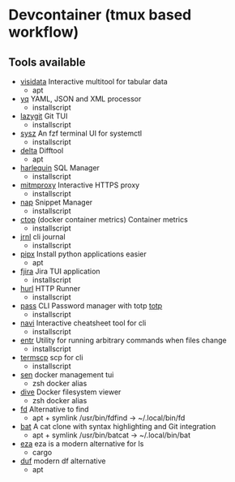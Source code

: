 # Devcontainer (tmux based workflow)

## Tools available

- [visidata](https://www.visidata.org/)
  Interactive multitool for tabular data
  - apt
- [yq](https://github.com/mikefarah/yq)
  YAML, JSON and XML processor
  - installscript
- [lazygit](https://github.com/jesseduffield/lazygit)
  Git TUI
  - installscript
- [sysz](https://github.com/joehillen/sysz)
  An fzf terminal UI for systemctl
  - installscript
- [delta](https://github.com/dandavison/delta)
  Difftool
  - apt
- [harlequin](https://harlequin.sh/)
  SQL Manager
  - installscript
- [mitmproxy](https://mitmproxy.org/)
  Interactive HTTPS proxy
  - installscript
- [nap](https://github.com/maaslalani/nap)
  Snippet Manager
  - installscript
- [ctop](https://github.com/bcicen/ctop) (docker container metrics)
  Container metrics
  - installscript
- [jrnl](https://github.com/jrnl-org/jrnl)
  cli journal
  - installscript
- [pipx](https://github.com/pypa/pipx)
  Install python applications easier
  - apt
- [fjira](https://github.com/mk-5/fjira)
  Jira TUI application
  - installscript
- [hurl](https://hurl.dev/)
  HTTP Runner
  - installscript
- [pass](https://www.passwordstore.org/)
  CLI Password manager with totp
  [totp](https://news.ycombinator.com/item?id=39495378)
  - installscript
- [navi](https://github.com/denisidoro/navi)
  Interactive cheatsheet tool for cli
  - installscript
- [entr](https://github.com/eradman/entr)
  Utility for running arbitrary commands when files change
  - installscript
- [termscp](https://github.com/veeso/termscp)
  scp for cli
  - installscript
- [sen](https://github.com/TomasTomecek/sen)
  docker management tui
  - zsh docker alias
- [dive](https://github.com/wagoodman/dive)
  Docker filesystem viewer
  - zsh docker alias
- [fd](https://github.com/sharkdp/fd)
  Alternative to find
  - apt + symlink /usr/bin/fdfind -> ~/.local/bin/fd
- [bat](https://github.com/sharkdp/bat)
  A cat clone with syntax highlighting and Git integration
  - apt + symlink /usr/bin/batcat -> ~/.local/bin/bat
- [eza](https://github.com/eza-community/eza)
  eza is a modern alternative for ls
  - cargo
- [duf](https://github.com/muesli/duf)
  modern df alternative
  - apt
